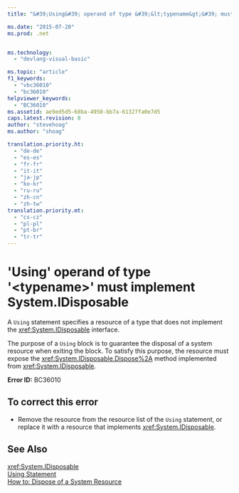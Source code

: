 ```yaml
---
title: "&#39;Using&#39; operand of type &#39;&lt;typename&gt;&#39; must implement System.IDisposable | Microsoft Docs"

ms.date: "2015-07-20"
ms.prod: .net


ms.technology: 
  - "devlang-visual-basic"

ms.topic: "article"
f1_keywords: 
  - "vbc36010"
  - "bc36010"
helpviewer_keywords: 
  - "BC36010"
ms.assetid: ae9ed5d5-68ba-4950-bb7a-61327fa0e7d5
caps.latest.revision: 8
author: "stevehoag"
ms.author: "shoag"

translation.priority.ht: 
  - "de-de"
  - "es-es"
  - "fr-fr"
  - "it-it"
  - "ja-jp"
  - "ko-kr"
  - "ru-ru"
  - "zh-cn"
  - "zh-tw"
translation.priority.mt: 
  - "cs-cz"
  - "pl-pl"
  - "pt-br"
  - "tr-tr"
---
```

# &#39;Using&#39; operand of type &#39;&lt;typename&gt;&#39; must implement System.IDisposable
A `Using` statement specifies a resource of a type that does not implement the <xref:System.IDisposable> interface.  
  
 The purpose of a `Using` block is to guarantee the disposal of a system resource when exiting the block. To satisfy this purpose, the resource must expose the <xref:System.IDisposable.Dispose%2A> method implemented from <xref:System.IDisposable>.  
  
 **Error ID:** BC36010  
  
## To correct this error  
  
-   Remove the resource from the resource list of the `Using` statement, or replace it with a resource that implements <xref:System.IDisposable>.  
  
## See Also  
 <xref:System.IDisposable>   
 [Using Statement](../../visual-basic/language-reference/statements/using-statement.md)   
 [How to: Dispose of a System Resource](../../visual-basic/programming-guide/language-features/control-flow/how-to-dispose-of-a-system-resource.md)